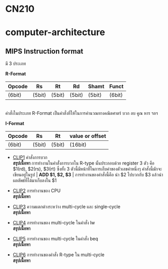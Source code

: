 # CN210
# computer-architecture
## MIPS Instruction format
 มี 3 ประเภท
 
**R-Format**

 |Opcode | Rs  | Rt | Rd  | Shamt | Funct  |
| ----- | ----- | ----- | ----- | ----- | ----- |
| (6bit) | (5bit) | (5bit) | (5bit) | (5bit) | (6bit) |

<br> คำสั่งในประเภท R-Format เป็นคำสั่งที่ให้ในการคำนวณทางคณิตศาตร์ บวก ลบ คูณ หาร ฯลฯ

**I-Format**

| Opcode |  Rs   | Rt    | value or offset  |
| -----  | ----- | ----- | ----- |
| (6bit) | (5bit) | (5bit) | (16bit) | 

* [CLIP1](https://youtu.be/h8Iu4MPJTW8) คำสั่งการบวก
   <br>**สรุปเนื้อหา** การทำงานในคำสั่่งการบวกใน R-type นั้นประกอบด้วย register 3 ตัว คือ $1(rd), $2(rs), $3(rt) ซึ่งทั้ง 3 ตัวนี้มีหน้าที่ในการเก็บค่าของตัวเลขค่าหนึ่งๆ คำสั่งนี้มักจะเขียนอยู่ในรูป | **ADD $1, $2, $3** | การทำงานของคำสั่งนี้คือ นำ $2 ไปบวกกับ $3 แล้วนำผลลัพธ์ที่ได้มาเก็บลงใน $1

* [CLIP2](https://youtu.be/iNJk7NR0DzQ) การทำงานของ CPU
   <br>**สรุปเนื้อหา**

* [CLIP3](https://youtu.be/lI3voWLdYi0) ความแตกต่างระหว่าง multi-cycle และ single-cycle
   <br>**สรุปเนื้อหา**

* [CLIP4](https://youtu.be/jyjt2qI6w38) การทำงานของ multi-cycle ในคำสั่ง lw
   <br>**สรุปเนื้อหา**

* [CLIP5](https://youtu.be/2hWUXlziX20) การทำงานของ multi-cycle ในคำสั่ง beq
   <br>**สรุปเนื้อหา**

* [CLIP6](https://youtu.be/jrDffEOrVz0) การทำงานของคำสั่ง R-type ใน multi-cycle
   <br>**สรุปเนื้อหา**
